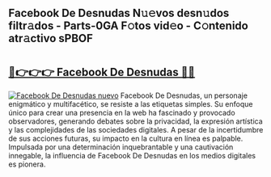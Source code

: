 ## Facebook De Desnudas N𝚞𝚎vos desn𝚞dos filtr𝚊dos - Parts-0GA F𝚘tos vid𝚎o - C𝚘ntenido atr𝚊ctivo sPBOF

# <h2><a href="http://mb8zfz8.tromn.icu/?c=Facebook+De+Desnudas">🔗👉👉👉 Facebook De Desnudas 🔗🔗</a></h2>

[![Facebook De Desnudas nuevo](https://i.imgur.com/pEAQMta.gif)](http://mb8zfz8.tromn.icu/?c=Facebook+De+Desnudas)
Facebook De Desnudas, un personaje enigmático y multifacético, se resiste a las etiquetas simples. Su enfoque único para crear una presencia en la web ha fascinado y provocado observadores, generando debates sobre la privacidad, la expresión artística y las complejidades de las sociedades digitales. A pesar de la incertidumbre de sus acciones futuras, su impacto en la cultura en línea es palpable. Impulsada por una determinación inquebrantable y una cautivación innegable, la influencia de Facebook De Desnudas en los medios digitales es pionera.
